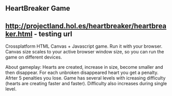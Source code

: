 HeartBreaker Game
---------------------------------------------------------------------------
http://projectland.hol.es/heartbreaker/heartbreaker.html - testing url
---------------------------------------------------------------------------
Crossplatform HTML Canvas + Javascript game. Run it with your browser.
Canvas size scales to your active browser window size, so you can run the game on different devices.

About gameplay:
Hearts are created, increase in size, become smaller and then disappear.
For each unbroken disappeared heart you get a penalty. Afrter 5 penalties you lose.
Game has several levels with icreasing difficulty (hearts are creating faster and faster).
Difficulty also increases during single level.